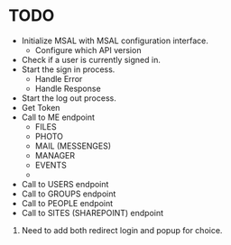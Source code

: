 # TODO

- Initialize MSAL with MSAL configuration interface.
    - Configure which API version
- Check if a user is currently signed in.
- Start the sign in process.
    - Handle Error
    - Handle Response
- Start the log out process.
- Get Token
- Call to ME endpoint
    - FILES
    - PHOTO
    - MAIL (MESSENGES)
    - MANAGER
    - EVENTS
    - 
- Call to USERS endpoint
- Call to GROUPS endpoint
- Call to PEOPLE endpoint
- Call to SITES (SHAREPOINT) endpoint





1. Need to add both redirect login and popup for choice.